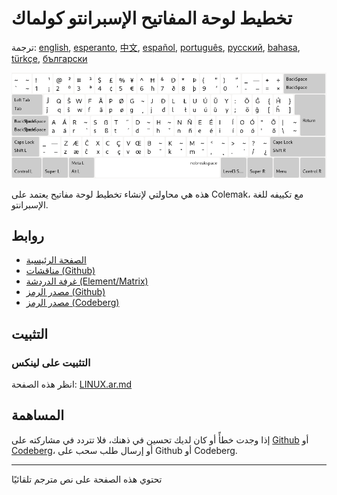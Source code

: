 # تخطيط لوحة المفاتيح الإسبرانتو كولماك

ترجمة: [english](README.md), [esperanto](README.eo.md), [中文](README.zh-CN.md), [español](README.es.md), [português](README.pt.md), [русский](README.ru.md), [bahasa](README.id.md), [türkçe](README.tr.md), [български](README.bg.md)

![معاينة الاسبرانتو كولماك](./media/preview.png)

هذه هي محاولتي لإنشاء تخطيط لوحة مفاتيح يعتمد على Colemak، مع تكييفه للغة الإسبرانتو.

## روابط

* [الصفحة الرئيسية](https://salif.github.io/colemak-eo/)
* [مناقشات (Github)](https://github.com/salif/colemak-eo/discussions)
* [غرفة الدردشة (Element/Matrix)](https://matrix.to/#/#salif-colemak:mozilla.org)
* [مصدر الرمز (Github)](https://github.com/salif/colemak-eo)
* [مصدر الرمز (Codeberg)](https://codeberg.org/salif/colemak-eo)

## التثبيت

### التثبيت على لينكس

انظر هذه الصفحة: [LINUX.ar.md](./LINUX.ar.md)

## المساهمة

إذا وجدت خطأً أو كان لديك تحسين في ذهنك، فلا تتردد في مشاركته على [Github] أو [Codeberg]، أو إرسال طلب سحب على Github أو Codeberg.

[Github]: https://github.com/salif/colemak-eo/issues
[Codeberg]: https://codeberg.org/salif/colemak-eo/issues

---

تحتوي هذه الصفحة على نص مترجم تلقائيًا

